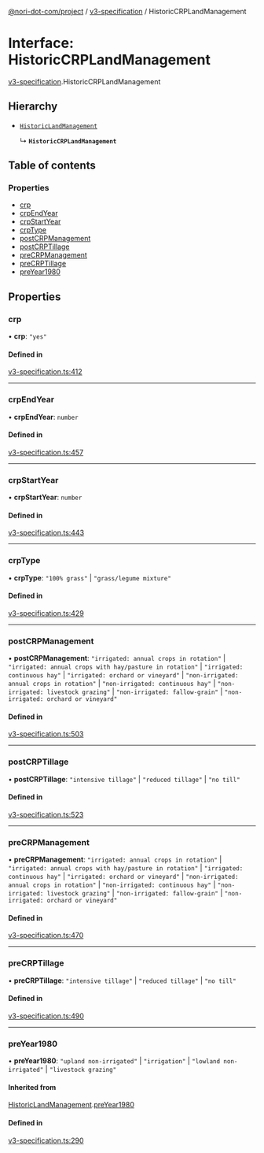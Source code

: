 [@nori-dot-com/project](../README.md) / [v3-specification](../modules/v3_specification.md) / HistoricCRPLandManagement

# Interface: HistoricCRPLandManagement

[v3-specification](../modules/v3_specification.md).HistoricCRPLandManagement

## Hierarchy

- [`HistoricLandManagement`](v3_specification.HistoricLandManagement.md)

  ↳ **`HistoricCRPLandManagement`**

## Table of contents

### Properties

- [crp](v3_specification.HistoricCRPLandManagement.md#crp)
- [crpEndYear](v3_specification.HistoricCRPLandManagement.md#crpendyear)
- [crpStartYear](v3_specification.HistoricCRPLandManagement.md#crpstartyear)
- [crpType](v3_specification.HistoricCRPLandManagement.md#crptype)
- [postCRPManagement](v3_specification.HistoricCRPLandManagement.md#postcrpmanagement)
- [postCRPTillage](v3_specification.HistoricCRPLandManagement.md#postcrptillage)
- [preCRPManagement](v3_specification.HistoricCRPLandManagement.md#precrpmanagement)
- [preCRPTillage](v3_specification.HistoricCRPLandManagement.md#precrptillage)
- [preYear1980](v3_specification.HistoricCRPLandManagement.md#preyear1980)

## Properties

### crp

• **crp**: ``"yes"``

#### Defined in

[v3-specification.ts:412](https://github.com/nori-dot-eco/nori-dot-com/blob/e34c57a/packages/project/src/v3-specification.ts#L412)

___

### crpEndYear

• **crpEndYear**: `number`

#### Defined in

[v3-specification.ts:457](https://github.com/nori-dot-eco/nori-dot-com/blob/e34c57a/packages/project/src/v3-specification.ts#L457)

___

### crpStartYear

• **crpStartYear**: `number`

#### Defined in

[v3-specification.ts:443](https://github.com/nori-dot-eco/nori-dot-com/blob/e34c57a/packages/project/src/v3-specification.ts#L443)

___

### crpType

• **crpType**: ``"100% grass"`` \| ``"grass/legume mixture"``

#### Defined in

[v3-specification.ts:429](https://github.com/nori-dot-eco/nori-dot-com/blob/e34c57a/packages/project/src/v3-specification.ts#L429)

___

### postCRPManagement

• **postCRPManagement**: ``"irrigated: annual crops in rotation"`` \| ``"irrigated: annual crops with hay/pasture in rotation"`` \| ``"irrigated: continuous hay"`` \| ``"irrigated: orchard or vineyard"`` \| ``"non-irrigated: annual crops in rotation"`` \| ``"non-irrigated: continuous hay"`` \| ``"non-irrigated: livestock grazing"`` \| ``"non-irrigated: fallow-grain"`` \| ``"non-irrigated: orchard or vineyard"``

#### Defined in

[v3-specification.ts:503](https://github.com/nori-dot-eco/nori-dot-com/blob/e34c57a/packages/project/src/v3-specification.ts#L503)

___

### postCRPTillage

• **postCRPTillage**: ``"intensive tillage"`` \| ``"reduced tillage"`` \| ``"no till"``

#### Defined in

[v3-specification.ts:523](https://github.com/nori-dot-eco/nori-dot-com/blob/e34c57a/packages/project/src/v3-specification.ts#L523)

___

### preCRPManagement

• **preCRPManagement**: ``"irrigated: annual crops in rotation"`` \| ``"irrigated: annual crops with hay/pasture in rotation"`` \| ``"irrigated: continuous hay"`` \| ``"irrigated: orchard or vineyard"`` \| ``"non-irrigated: annual crops in rotation"`` \| ``"non-irrigated: continuous hay"`` \| ``"non-irrigated: livestock grazing"`` \| ``"non-irrigated: fallow-grain"`` \| ``"non-irrigated: orchard or vineyard"``

#### Defined in

[v3-specification.ts:470](https://github.com/nori-dot-eco/nori-dot-com/blob/e34c57a/packages/project/src/v3-specification.ts#L470)

___

### preCRPTillage

• **preCRPTillage**: ``"intensive tillage"`` \| ``"reduced tillage"`` \| ``"no till"``

#### Defined in

[v3-specification.ts:490](https://github.com/nori-dot-eco/nori-dot-com/blob/e34c57a/packages/project/src/v3-specification.ts#L490)

___

### preYear1980

• **preYear1980**: ``"upland non-irrigated"`` \| ``"irrigation"`` \| ``"lowland non-irrigated"`` \| ``"livestock grazing"``

#### Inherited from

[HistoricLandManagement](v3_specification.HistoricLandManagement.md).[preYear1980](v3_specification.HistoricLandManagement.md#preyear1980)

#### Defined in

[v3-specification.ts:290](https://github.com/nori-dot-eco/nori-dot-com/blob/e34c57a/packages/project/src/v3-specification.ts#L290)
